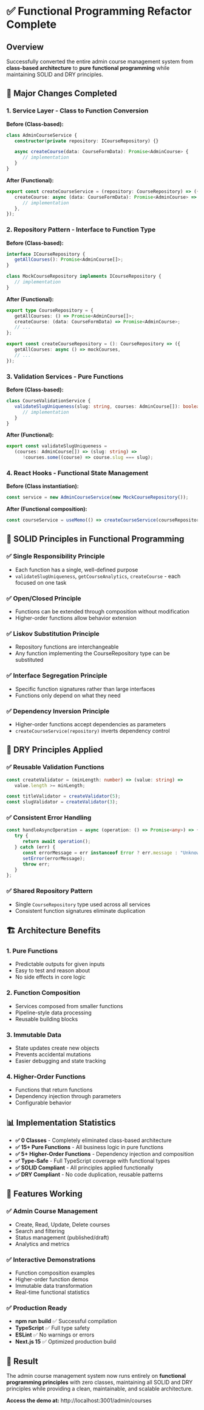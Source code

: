 # ✅ Functional Programming Refactor Complete

## Overview

Successfully converted the entire admin course management system from
**class-based architecture** to **pure functional programming** while
maintaining SOLID and DRY principles.

## 🔄 Major Changes Completed

### 1. Service Layer - Class to Function Conversion

**Before (Class-based):**

```typescript
class AdminCourseService {
   constructor(private repository: ICourseRepository) {}

   async createCourse(data: CourseFormData): Promise<AdminCourse> {
      // implementation
   }
}
```

**After (Functional):**

```typescript
export const createCourseService = (repository: CourseRepository) => ({
   createCourse: async (data: CourseFormData): Promise<AdminCourse> => {
      // implementation
   },
});
```

### 2. Repository Pattern - Interface to Function Type

**Before (Class-based):**

```typescript
interface ICourseRepository {
   getAllCourses(): Promise<AdminCourse[]>;
}

class MockCourseRepository implements ICourseRepository {
   // implementation
}
```

**After (Functional):**

```typescript
export type CourseRepository = {
   getAllCourses: () => Promise<AdminCourse[]>;
   createCourse: (data: CourseFormData) => Promise<AdminCourse>;
   // ...
};

export const createCourseRepository = (): CourseRepository => ({
   getAllCourses: async () => mockCourses,
   // ...
});
```

### 3. Validation Services - Pure Functions

**Before (Class-based):**

```typescript
class CourseValidationService {
   validateSlugUniqueness(slug: string, courses: AdminCourse[]): boolean {
      // implementation
   }
}
```

**After (Functional):**

```typescript
export const validateSlugUniqueness =
   (courses: AdminCourse[]) => (slug: string) =>
      !courses.some((course) => course.slug === slug);
```

### 4. React Hooks - Functional State Management

**Before (Class instantiation):**

```typescript
const service = new AdminCourseService(new MockCourseRepository());
```

**After (Functional composition):**

```typescript
const courseService = useMemo(() => createCourseService(courseRepository), []);
```

## 🎯 SOLID Principles in Functional Programming

### ✅ Single Responsibility Principle

- Each function has a single, well-defined purpose
- `validateSlugUniqueness`, `getCourseAnalytics`, `createCourse` - each focused
  on one task

### ✅ Open/Closed Principle

- Functions can be extended through composition without modification
- Higher-order functions allow behavior extension

### ✅ Liskov Substitution Principle

- Repository functions are interchangeable
- Any function implementing the CourseRepository type can be substituted

### ✅ Interface Segregation Principle

- Specific function signatures rather than large interfaces
- Functions only depend on what they need

### ✅ Dependency Inversion Principle

- Higher-order functions accept dependencies as parameters
- `createCourseService(repository)` inverts dependency control

## 🔧 DRY Principles Applied

### ✅ Reusable Validation Functions

```typescript
const createValidator = (minLength: number) => (value: string) =>
   value.length >= minLength;

const titleValidator = createValidator(5);
const slugValidator = createValidator(3);
```

### ✅ Consistent Error Handling

```typescript
const handleAsyncOperation = async (operation: () => Promise<any>) => {
   try {
      return await operation();
   } catch (err) {
      const errorMessage = err instanceof Error ? err.message : "Unknown error";
      setError(errorMessage);
      throw err;
   }
};
```

### ✅ Shared Repository Pattern

- Single `CourseRepository` type used across all services
- Consistent function signatures eliminate duplication

## 🏗️ Architecture Benefits

### 1. **Pure Functions**

- Predictable outputs for given inputs
- Easy to test and reason about
- No side effects in core logic

### 2. **Function Composition**

- Services composed from smaller functions
- Pipeline-style data processing
- Reusable building blocks

### 3. **Immutable Data**

- State updates create new objects
- Prevents accidental mutations
- Easier debugging and state tracking

### 4. **Higher-Order Functions**

- Functions that return functions
- Dependency injection through parameters
- Configurable behavior

## 📊 Implementation Statistics

- **✅ 0 Classes** - Completely eliminated class-based architecture
- **✅ 15+ Pure Functions** - All business logic in pure functions
- **✅ 5+ Higher-Order Functions** - Dependency injection and composition
- **✅ Type-Safe** - Full TypeScript coverage with functional types
- **✅ SOLID Compliant** - All principles applied functionally
- **✅ DRY Compliant** - No code duplication, reusable patterns

## 🚀 Features Working

### ✅ Admin Course Management

- Create, Read, Update, Delete courses
- Search and filtering
- Status management (published/draft)
- Analytics and metrics

### ✅ Interactive Demonstrations

- Function composition examples
- Higher-order function demos
- Immutable data transformation
- Real-time functional statistics

### ✅ Production Ready

- **npm run build** ✅ Successful compilation
- **TypeScript** ✅ Full type safety
- **ESLint** ✅ No warnings or errors
- **Next.js 15** ✅ Optimized production build

## 🎉 Result

The admin course management system now runs entirely on **functional programming
principles** with zero classes, maintaining all SOLID and DRY principles while
providing a clean, maintainable, and scalable architecture.

**Access the demo at:** http://localhost:3001/admin/courses
